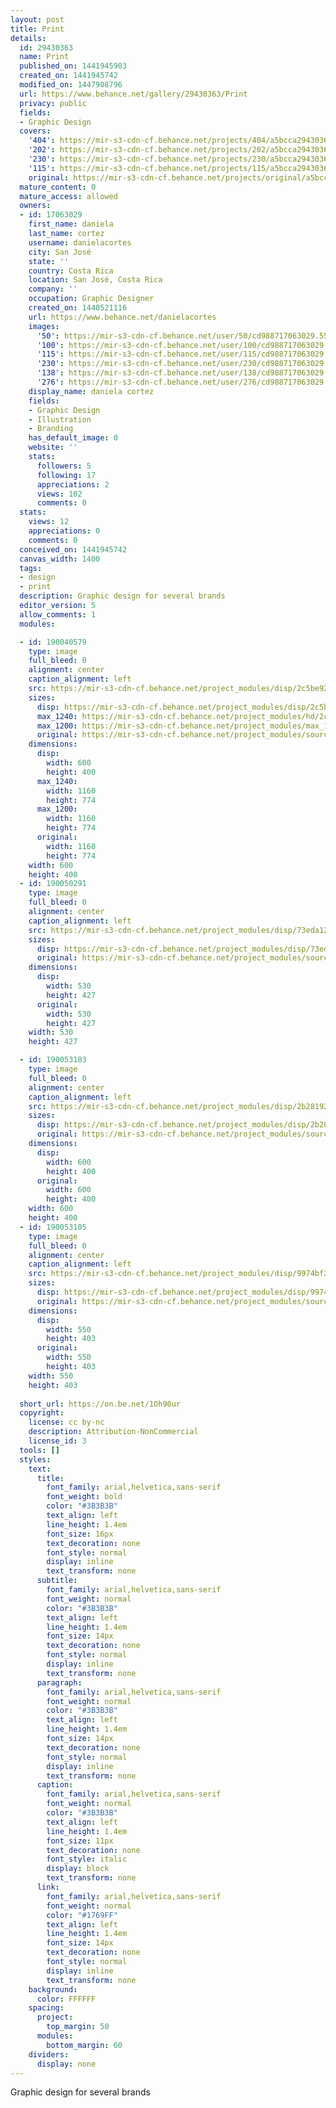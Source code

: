 ```yaml
---
layout: post
title: Print
details:
  id: 29430363
  name: Print
  published_on: 1441945903
  created_on: 1441945742
  modified_on: 1447908796
  url: https://www.behance.net/gallery/29430363/Print
  privacy: public
  fields:
  - Graphic Design
  covers:
    '404': https://mir-s3-cdn-cf.behance.net/projects/404/a5bcca29430363.55f258f46ffc1.png
    '202': https://mir-s3-cdn-cf.behance.net/projects/202/a5bcca29430363.55f258f46ffc1.png
    '230': https://mir-s3-cdn-cf.behance.net/projects/230/a5bcca29430363.55f258f46ffc1.png
    '115': https://mir-s3-cdn-cf.behance.net/projects/115/a5bcca29430363.55f258f46ffc1.png
    original: https://mir-s3-cdn-cf.behance.net/projects/original/a5bcca29430363.55f258f46ffc1.png
  mature_content: 0
  mature_access: allowed
  owners:
  - id: 17063029
    first_name: daniela
    last_name: cortez
    username: danielacortes
    city: San José
    state: ''
    country: Costa Rica
    location: San José, Costa Rica
    company: ''
    occupation: Graphic Designer
    created_on: 1440521116
    url: https://www.behance.net/danielacortes
    images:
      '50': https://mir-s3-cdn-cf.behance.net/user/50/cd988717063029.55f257f194724.jpg
      '100': https://mir-s3-cdn-cf.behance.net/user/100/cd988717063029.55f257f194724.jpg
      '115': https://mir-s3-cdn-cf.behance.net/user/115/cd988717063029.55f257f194724.jpg
      '230': https://mir-s3-cdn-cf.behance.net/user/230/cd988717063029.55f257f194724.jpg
      '138': https://mir-s3-cdn-cf.behance.net/user/138/cd988717063029.55f257f194724.jpg
      '276': https://mir-s3-cdn-cf.behance.net/user/276/cd988717063029.55f257f194724.jpg
    display_name: daniela cortez
    fields:
    - Graphic Design
    - Illustration
    - Branding
    has_default_image: 0
    website: ''
    stats:
      followers: 5
      following: 17
      appreciations: 2
      views: 102
      comments: 0
  stats:
    views: 12
    appreciations: 0
    comments: 0
  conceived_on: 1441945742
  canvas_width: 1400
  tags:
  - design
  - print
  description: Graphic design for several brands
  editor_version: 5
  allow_comments: 1
  modules:

  - id: 190040579
    type: image
    full_bleed: 0
    alignment: center
    caption_alignment: left
    src: https://mir-s3-cdn-cf.behance.net/project_modules/disp/2c5be929430363.55f4853009da3.jpg
    sizes:
      disp: https://mir-s3-cdn-cf.behance.net/project_modules/disp/2c5be929430363.55f4853009da3.jpg
      max_1240: https://mir-s3-cdn-cf.behance.net/project_modules/hd/2c5be929430363.55f4853009da3.jpg
      max_1200: https://mir-s3-cdn-cf.behance.net/project_modules/max_1200/2c5be929430363.55f4853009da3.jpg
      original: https://mir-s3-cdn-cf.behance.net/project_modules/source/2c5be929430363.55f4853009da3.jpg
    dimensions:
      disp:
        width: 600
        height: 400
      max_1240:
        width: 1160
        height: 774
      max_1200:
        width: 1160
        height: 774
      original:
        width: 1160
        height: 774
    width: 600
    height: 400
  - id: 190050291
    type: image
    full_bleed: 0
    alignment: center
    caption_alignment: left
    src: https://mir-s3-cdn-cf.behance.net/project_modules/disp/73eda129430363.55f4a0c43fc64.jpg
    sizes:
      disp: https://mir-s3-cdn-cf.behance.net/project_modules/disp/73eda129430363.55f4a0c43fc64.jpg
      original: https://mir-s3-cdn-cf.behance.net/project_modules/source/73eda129430363.55f4a0c43fc64.jpg
    dimensions:
      disp:
        width: 530
        height: 427
      original:
        width: 530
        height: 427
    width: 530
    height: 427

  - id: 190053103
    type: image
    full_bleed: 0
    alignment: center
    caption_alignment: left
    src: https://mir-s3-cdn-cf.behance.net/project_modules/disp/2b281929430363.55f4ab342f29a.jpg
    sizes:
      disp: https://mir-s3-cdn-cf.behance.net/project_modules/disp/2b281929430363.55f4ab342f29a.jpg
      original: https://mir-s3-cdn-cf.behance.net/project_modules/source/2b281929430363.55f4ab342f29a.jpg
    dimensions:
      disp:
        width: 600
        height: 400
      original:
        width: 600
        height: 400
    width: 600
    height: 400
  - id: 190053105
    type: image
    full_bleed: 0
    alignment: center
    caption_alignment: left
    src: https://mir-s3-cdn-cf.behance.net/project_modules/disp/9974bf29430363.55f4ab3430397.jpg
    sizes:
      disp: https://mir-s3-cdn-cf.behance.net/project_modules/disp/9974bf29430363.55f4ab3430397.jpg
      original: https://mir-s3-cdn-cf.behance.net/project_modules/source/9974bf29430363.55f4ab3430397.jpg
    dimensions:
      disp:
        width: 550
        height: 403
      original:
        width: 550
        height: 403
    width: 550
    height: 403
  
  short_url: https://on.be.net/1Oh90ur
  copyright:
    license: cc by-nc
    description: Attribution-NonCommercial
    license_id: 3
  tools: []
  styles:
    text:
      title:
        font_family: arial,helvetica,sans-serif
        font_weight: bold
        color: "#3B3B3B"
        text_align: left
        line_height: 1.4em
        font_size: 16px
        text_decoration: none
        font_style: normal
        display: inline
        text_transform: none
      subtitle:
        font_family: arial,helvetica,sans-serif
        font_weight: normal
        color: "#3B3B3B"
        text_align: left
        line_height: 1.4em
        font_size: 14px
        text_decoration: none
        font_style: normal
        display: inline
        text_transform: none
      paragraph:
        font_family: arial,helvetica,sans-serif
        font_weight: normal
        color: "#3B3B3B"
        text_align: left
        line_height: 1.4em
        font_size: 14px
        text_decoration: none
        font_style: normal
        display: inline
        text_transform: none
      caption:
        font_family: arial,helvetica,sans-serif
        font_weight: normal
        color: "#3B3B3B"
        text_align: left
        line_height: 1.4em
        font_size: 11px
        text_decoration: none
        font_style: italic
        display: block
        text_transform: none
      link:
        font_family: arial,helvetica,sans-serif
        font_weight: normal
        color: "#1769FF"
        text_align: left
        line_height: 1.4em
        font_size: 14px
        text_decoration: none
        font_style: normal
        display: inline
        text_transform: none
    background:
      color: FFFFFF
    spacing:
      project:
        top_margin: 50
      modules:
        bottom_margin: 60
    dividers:
      display: none
---
```


Graphic design for several brands
